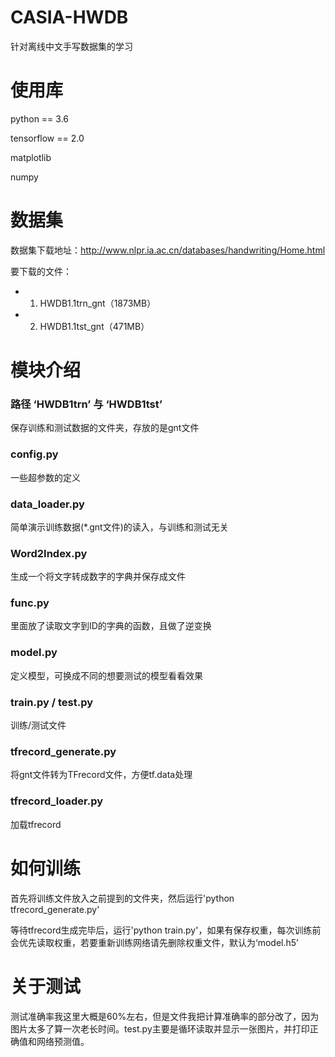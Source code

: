 # CASIA-HWDB
针对离线中文手写数据集的学习

# 使用库
python == 3.6

tensorflow == 2.0

matplotlib

numpy

# 数据集
数据集下载地址：http://www.nlpr.ia.ac.cn/databases/handwriting/Home.html

要下载的文件：
 - 1. HWDB1.1trn_gnt（1873MB）
 - 2. HWDB1.1tst_gnt（471MB）
 
# 模块介绍
### 路径 ‘HWDB1trn’ 与 ‘HWDB1tst’
保存训练和测试数据的文件夹，存放的是gnt文件

### config.py
一些超参数的定义

### data_loader.py
简单演示训练数据(\*.gnt文件)的读入，与训练和测试无关

### Word2Index.py
生成一个将文字转成数字的字典并保存成文件

### func.py
里面放了读取文字到ID的字典的函数，且做了逆变换

### model.py
定义模型，可换成不同的想要测试的模型看看效果

### train.py / test.py
训练/测试文件

### tfrecord_generate.py
将gnt文件转为TFrecord文件，方便tf.data处理

### tfrecord_loader.py
加载tfrecord

# 如何训练
首先将训练文件放入之前提到的文件夹，然后运行'python tfrecord_generate.py'

等待tfrecord生成完毕后，运行'python train.py'，如果有保存权重，每次训练前会优先读取权重，若要重新训练网络请先删除权重文件，默认为‘model.h5’

# 关于测试
测试准确率我这里大概是60%左右，但是文件我把计算准确率的部分改了，因为图片太多了算一次老长时间。test.py主要是循环读取并显示一张图片，并打印正确值和网络预测值。
